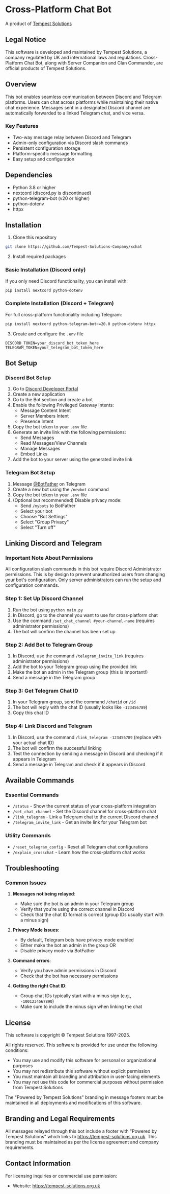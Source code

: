 # Cross-Platform Chat Bot

A product of [Tempest Solutions](https://tempest-solutions.org.uk/)

## Legal Notice
This software is developed and maintained by Tempest Solutions, a company regulated by UK and international laws and regulations. Cross-Platform Chat Bot, along with Server Companion and Clan Commander, are official products of Tempest Solutions.

## Overview
This bot enables seamless communication between Discord and Telegram platforms. Users can chat across platforms while maintaining their native chat experience. Messages sent in a designated Discord channel are automatically forwarded to a linked Telegram chat, and vice versa.

### Key Features
- Two-way message relay between Discord and Telegram
- Admin-only configuration via Discord slash commands
- Persistent configuration storage
- Platform-specific message formatting
- Easy setup and configuration

## Dependencies
- Python 3.8 or higher
- nextcord (discord.py is discontinued)
- python-telegram-bot (v20 or higher)
- python-dotenv
- httpx

## Installation

1. Clone this repository
```bash
git clone https://github.com/Tempest-Solutions-Company/xchat
```

2. Install required packages

### Basic Installation (Discord only)
If you only need Discord functionality, you can install with:
```bash
pip install nextcord python-dotenv
```

### Complete Installation (Discord + Telegram)
For full cross-platform functionality including Telegram:
```bash
pip install nextcord python-telegram-bot>=20.0 python-dotenv httpx
```

3. Create and configure the `.env` file
```plaintext
DISCORD_TOKEN=your_discord_bot_token_here
TELEGRAM_TOKEN=your_telegram_bot_token_here
```

## Bot Setup

### Discord Bot Setup
1. Go to [Discord Developer Portal](https://discord.com/developers/applications)
2. Create a new application
3. Go to the Bot section and create a bot
4. Enable the following Privileged Gateway Intents:
   - Message Content Intent
   - Server Members Intent
   - Presence Intent
5. Copy the bot token to your `.env` file
6. Generate an invite link with the following permissions:
   - Send Messages
   - Read Messages/View Channels
   - Manage Messages
   - Embed Links
7. Add the bot to your server using the generated invite link

### Telegram Bot Setup
1. Message [@BotFather](https://t.me/botfather) on Telegram
2. Create a new bot using the `/newbot` command
3. Copy the bot token to your `.env` file
4. (Optional but recommended) Disable privacy mode:
   - Send `/mybots` to BotFather
   - Select your bot
   - Choose "Bot Settings"
   - Select "Group Privacy"
   - Select "Turn off"

## Linking Discord and Telegram

### Important Note About Permissions
All configuration slash commands in this bot require Discord Administrator permissions. This is by design to prevent unauthorized users from changing your bot's configuration. Only server administrators can run the setup and configuration commands.

### Step 1: Set Up Discord Channel
1. Run the bot using `python main.py`
2. In Discord, go to the channel you want to use for cross-platform chat
3. Use the command `/set_chat_channel #your-channel-name` (requires administrator permissions)
4. The bot will confirm the channel has been set up

### Step 2: Add Bot to Telegram Group
1. In Discord, use the command `/telegram_invite_link` (requires administrator permissions)
2. Add the bot to your Telegram group using the provided link
3. Make the bot an admin in the Telegram group (this is important!)
4. Send a message in the Telegram group

### Step 3: Get Telegram Chat ID
1. In your Telegram group, send the command `/chatid` or `/id`
2. The bot will reply with the chat ID (usually looks like `-123456789`)
3. Copy this chat ID

### Step 4: Link Discord and Telegram
1. In Discord, use the command `/link_telegram -123456789` (replace with your actual chat ID)
2. The bot will confirm the successful linking
3. Test the connection by sending a message in Discord and checking if it appears in Telegram
4. Send a message in Telegram and check if it appears in Discord

## Available Commands

### Essential Commands
- `/status` - Show the current status of your cross-platform integration
- `/set_chat_channel` - Set the Discord channel for cross-platform chat
- `/link_telegram` - Link a Telegram chat to the current Discord channel
- `/telegram_invite_link` - Get an invite link for your Telegram bot

### Utility Commands
- `/reset_telegram_config` - Reset all Telegram chat configurations
- `/explain_crosschat` - Learn how the cross-platform chat works

## Troubleshooting

### Common Issues
1. **Messages not being relayed**:
   - Make sure the bot is an admin in your Telegram group
   - Verify that you're using the correct channel in Discord
   - Check that the chat ID format is correct (group IDs usually start with a minus sign)

2. **Privacy Mode Issues**:
   - By default, Telegram bots have privacy mode enabled
   - Either make the bot an admin in the group OR
   - Disable privacy mode via BotFather

3. **Command errors**:
   - Verify you have admin permissions in Discord
   - Check that the bot has necessary permissions

4. **Getting the right Chat ID**:
   - Group chat IDs typically start with a minus sign (e.g., `-1001234567890`)
   - Make sure to include the minus sign when linking the chat

## License
This software is copyright © Tempest Solutions 1997-2025.

All rights reserved. This software is provided for use under the following conditions:
- You may use and modify this software for personal or organizational purposes
- You may not redistribute this software without explicit permission
- You must maintain all branding and attribution in user-facing elements
- You may not use this code for commercial purposes without permission from Tempest Solutions

The "Powered by Tempest Solutions" branding in message footers must be maintained in all deployments and modifications of this software.

## Branding and Legal Requirements
All messages relayed through this bot include a footer with "Powered by Tempest Solutions" which links to https://tempest-solutions.org.uk. This branding must be maintained as per the license agreement and company requirements.

## Contact Information
For licensing inquiries or commercial use permission:
- Website: https://tempest-solutions.org.uk

